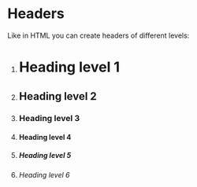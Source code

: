 # Headers

Like in HTML you can create headers of different levels:
1. # Heading level 1
2. ## Heading level 2
3. ### Heading level 3
4. #### Heading level 4
5. ##### Heading level 5
6. ###### Heading level 6